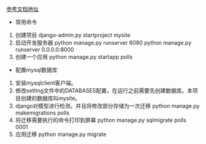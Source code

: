 [参考文档地址](https://docs.djangoproject.com/zh-hans/3.1/intro/tutorial01/#)

* 常用命令
1. 创建项目
  django-admin.py startproject mysite
2. 启动开发服务器
  python manage.py runserver 8080
  python manage.py runserver 0.0.0.0:8000
3. 创建一个应用
  python manage.py startapp polls

* 配置mysql数据库
1. 安装mysqlclient客户端。
2. 修改setting文件中的DATABASES配置，在运行之前需要先创建数据库。本项目创建的数据库叫mysite。
3. django对模型进行检测，并且将修改部分存储为一次迁移 
  python manage.py makemigrations polls
4. 将迁移需要执行的命令打印到屏幕 
  python manage.py sqlmigrate polls 0001
5. 应用迁移
  python manage.py migrate
